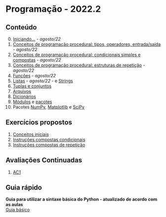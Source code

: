 # Programação - 2022.2


## Conteúdo  
0. [Iniciando...](prog_aulas/prog_inicio.md) - *agosto/22*
1. [Conceitos de programação procedural: tipos, operadores, entrada/saída](prog_aulas/prog_conceitos1.md) - *agosto/22*   
2. [Conceitos de programação procedural: condicionais simples e compostas](prog_aulas/prog_conceitos2.md) - *agosto/22*  
3. [Conceitos de programação procedural: estruturas de repetição](prog_aulas/prog_conceitos3.md) - *agosto/22*
4. [Funções](prog_aulas/prog_funcoes.md)  -  *agosto/22*  
5. [Listas](prog_aulas/prog_listas.md) - *agosto/22* - e [Strings](prog_aulas/prog_str.md)
6. [Tuplas e conjuntos](prog_aulas/prog_tuplas.md)  
7. [Arquivos](prog_aulas/prog_arquivos.md)  
8. [Dicionários](prog_aulas/prog_dicionarios.md)
9. [Módulos](prog_aulas/prog_modulos.md) e [pacotes](prog_aulas/prog_pacotes.md)
10. Pacotes [NumPy](https://numpy.org/doc/stable/user/absolute_beginners.html), [Matplotlib](https://matplotlib.org/stable/plot_types/index.html) e [SciPy](https://docs.scipy.org/doc/scipy/getting_started.html#getting-started-ref)

## Exercícios propostos
1. [Conceitos iniciais](prog_aulas/exercicios_conceitosIniciais.md)  
2. [Instruções compostas condicionais](prog_aulas/exercicios_condicionais.md)  
3. [Instruções compostas de repetição](prog_aulas/exercicios_repeticao.md)

## Avaliações Continuadas
1. [AC1](https://forms.gle/MSFH9vBov7cPHfer5)

## Guia rápido
**Guia para utilizar a sintaxe básica do Python - atualizado de acordo com as aulas**  
[Guia básico](prog_aulas/guia_rapido.md)

